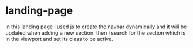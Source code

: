 # landing-page
in this landing page i used js to create the navbar dynamically and it will be updated when adding a new section.
then i search for the section which is in the viewport and set its class to be active.


